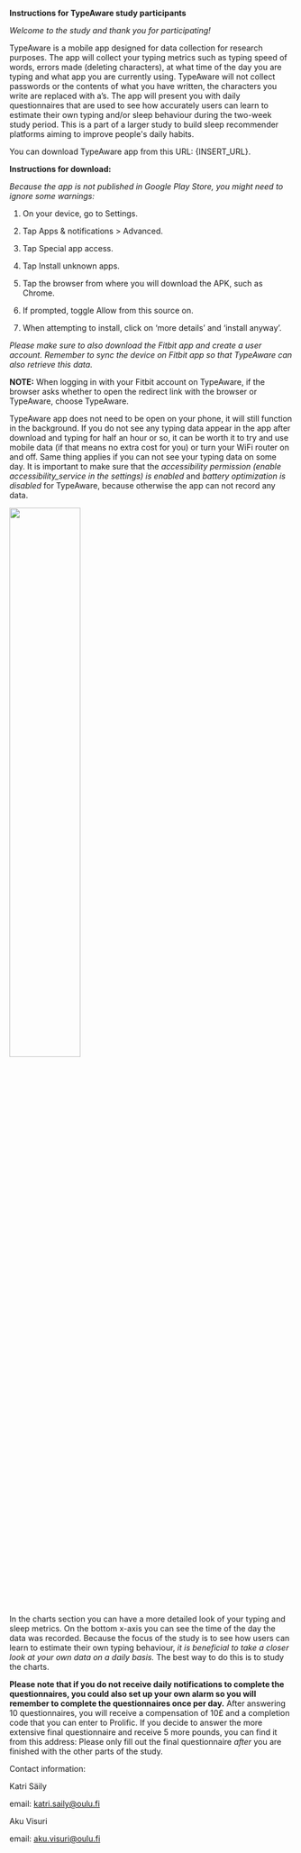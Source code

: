 **Instructions for TypeAware study participants**

*Welcome to the study and thank you for participating!*

TypeAware is a mobile app designed for data collection for research purposes. The app will collect your typing metrics such as typing speed of words, errors made (deleting characters), at what time of the day you are typing and what app you are currently using.
TypeAware will not collect passwords or the contents of what you have written, the characters you write are replaced with a’s. 
The app will present you with daily questionnaires that are used to see how accurately users can learn to estimate their own typing and/or sleep behaviour during the two-week study period. This is a part of a larger study to build sleep recommender platforms aiming to improve people's daily habits. 

You can download TypeAware app from this URL: {INSERT_URL}.

**Instructions for download:**

*Because the app is not published in Google Play Store, you might need to ignore some warnings:*

1. On your device, go to Settings.
2. Tap Apps & notifications > Advanced.
3. Tap Special app access.
4. Tap Install unknown apps.
5. Tap the browser from where you will download the APK, such as Chrome.
6. If prompted, toggle Allow from this source on.

7. When attempting to install, click on ‘more details’ and ‘install anyway’.

*Please make sure to also download the Fitbit app and create a user account. Remember to sync the device on Fitbit app so that TypeAware can also retrieve this data.* 

**NOTE:** When logging in with your Fitbit account on TypeAware, if the browser asks whether to open the redirect link with the browser or TypeAware, choose TypeAware.


TypeAware app does not need to be open on your phone, it will still function in the background. If you do not see any typing data appear in the app after download and typing for half an hour or so, it can be worth it to try and use mobile data (if that means no extra cost for you) or turn your WiFi router on and off. Same thing applies if you can not see your typing data on some day.
It is important to make sure that the *accessibility permission (enable accessibility_service in the settings) is enabled* and *battery optimization is disabled* for TypeAware, because otherwise the app can not record any data.

<img src="" width=50% height=50%>

In the charts section you can have a more detailed look of your typing and sleep metrics. 
On the bottom x-axis you can see the time of the day the data was recorded.
Because the focus of the study is to see how users can learn to estimate their own typing behaviour, *it is beneficial to take a closer look at your own data on a daily basis.* The best way to do this is to study the charts. 

**Please note that if you do not receive daily notifications to complete the questionnaires, you could also set up your own alarm so you will remember to complete the questionnaires once per day.**
After answering 10 questionnaires, you will receive a compensation of 10£ and a completion code that you can enter to Prolific. 
If you decide to answer the more extensive final questionnaire and receive 5 more pounds, you can find it from this address: 
Please only fill out the final questionnaire *after* you are finished with the other parts of the study.


Contact information:

Katri Säily

email: katri.saily@oulu.fi


Aku Visuri

email: aku.visuri@oulu.fi
